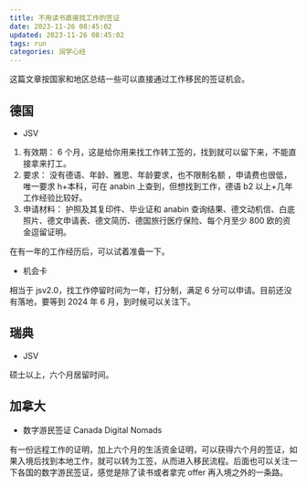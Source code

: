 ```yaml
---
title: 不用读书直接找工作的签证
date: 2023-11-26 08:45:02
updated: 2023-11-26 08:45:02
tags: run
categories: 润学心经
---
```


这篇文章按国家和地区总结一些可以直接通过工作移民的签证机会。

## 德国

- JSV

1. 有效期：
   6 个月，这是给你用来找工作转工签的，找到就可以留下来，不能直接拿来打工。
2. 要求：
   没有德语、年龄、雅思、年龄要求，也不限制名额 ，申请费也很低，唯一要求 h+本科，可在 anabin 上查到，但想找到工作，德语 b2 以上+几年工作经验比较好。
3. 申请材料：
   护照及其复印件、毕业证和 anabin 查询结果、德文动机信、白底照片、德文申请表、德文简历、德国旅行医疗保险、每个月至少 800 欧的资金逗留证明。

在有一年的工作经历后，可以试着准备一下。

- 机会卡

相当于 jsv2.0，找工作停留时间为一年，打分制，满足 6 分可以申请。目前还没有落地，要等到 2024 年 6 月，到时候可以关注下。

## 瑞典

- JSV

硕士以上，六个月居留时间。

## 加拿大

- 数字游民签证 Canada Digital Nomads

有一份远程工作的证明，加上六个月的生活资金证明，可以获得六个月的签证，如果入境后找到本地工作，就可以转为工签，从而进入移民流程。后面也可以关注一下各国的数字游民签证，感觉是除了读书或者拿完 offer 再入境之外的一条路。
